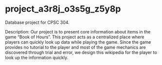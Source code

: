 ﻿# project_a3r8j_o3s5g_z5y8p

Database project for CPSC 304.

Description: 
Our project is to present core information about items in the game “Book of Hours”. This project acts as a centralized place where players can quickly look up data while playing the game. Since the game provides no tutorial to the player and most of the game mechanics are discovered through trial and error, we design this wikipedia for the player to look up the information quickly.
